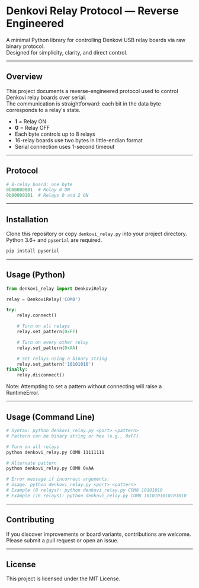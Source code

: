# Denkovi Relay Protocol — Reverse Engineered

A minimal Python library for controlling Denkovi USB relay boards via raw binary protocol.  
Designed for simplicity, clarity, and direct control.

---

## Overview

This project documents a reverse-engineered protocol used to control Denkovi relay boards over serial.  
The communication is straightforward: each bit in the data byte corresponds to a relay's state.

- **1** = Relay ON  
- **0** = Relay OFF  
- Each byte controls up to 8 relays  
- 16-relay boards use two bytes in little-endian format
- Serial connection uses 1-second timeout

---

## Protocol

```python
# 8-relay board: one byte
0b00000001  # Relay 0 ON
0b00000101  # Relays 0 and 2 ON
```

---

## Installation

Clone this repository or copy `denkovi_relay.py` into your project directory.  
Python 3.6+ and `pyserial` are required.

```bash
pip install pyserial
```

---

## Usage (Python)

```python
from denkovi_relay import DenkoviRelay

relay = DenkoviRelay('COM8')

try:
    relay.connect()

    # Turn on all relays
    relay.set_pattern(0xFF)

    # Turn on every other relay
    relay.set_pattern(0xAA)

    # Set relays using a binary string
    relay.set_pattern('10101010')
finally:
    relay.disconnect()
```

Note: Attempting to set a pattern without connecting will raise a RuntimeError.

---

## Usage (Command Line)

```bash
# Syntax: python denkovi_relay.py <port> <pattern>
# Pattern can be binary string or hex (e.g., 0xFF)

# Turn on all relays
python denkovi_relay.py COM8 11111111

# Alternate pattern
python denkovi_relay.py COM8 0xAA

# Error message if incorrect arguments:
# Usage: python denkovi_relay.py <port> <pattern>
# Example (8 relays): python denkovi_relay.py COM8 10101010
# Example (16 relays): python denkovi_relay.py COM8 1010101010101010
```

---

## Contributing

If you discover improvements or board variants, contributions are welcome.  
Please submit a pull request or open an issue.

---

## License

This project is licensed under the MIT License.
